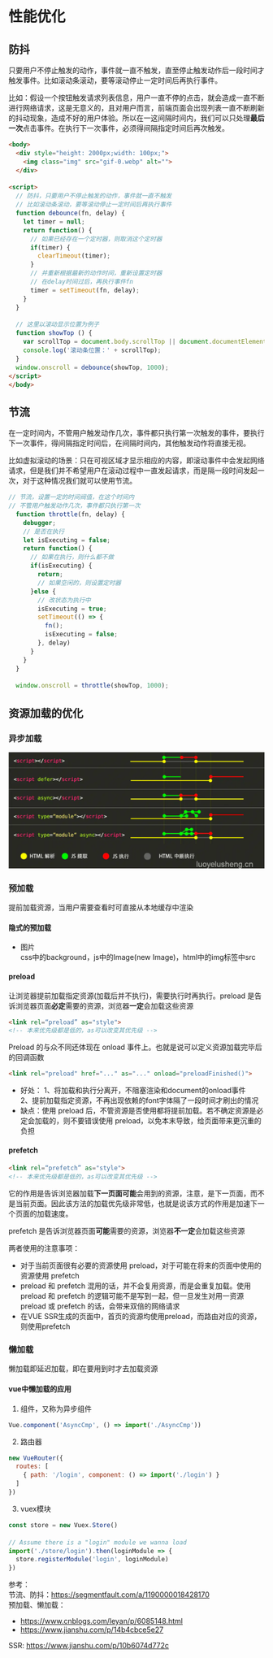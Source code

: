 # 性能优化

## 防抖
只要用户不停止触发的动作，事件就一直不触发，直至停止触发动作后一段时间才触发事件。比如滚动条滚动，要等滚动停止一定时间后再执行事件。  

比如：假设一个按钮触发请求列表信息，用户一直不停的点击，就会造成一直不断进行网络请求，这是无意义的，且对用户而言，前端页面会出现列表一直不断刷新的抖动现象，造成不好的用户体验。所以在一这间隔时间内，我们可以只处理**最后一次**点击事件。在执行下一次事件，必须得间隔指定时间后再次触发。
```html
<body>
  <div style="height: 2000px;width: 100px;">
    <img class="img" src="gif-0.webp" alt="">
  </div>

<script>
  // 防抖，只要用户不停止触发的动作，事件就一直不触发
  // 比如滚动条滚动，要等滚动停止一定时间后再执行事件
  function debounce(fn, delay) {
    let timer = null;
    return function() {
      // 如果已经存在一个定时器，则取消这个定时器
      if(timer) {
        clearTimeout(timer);
      }
      // 并重新根据最新的动作时间，重新设置定时器
      // 在delay时间过后，再执行事件fn
      timer = setTimeout(fn, delay);
    }
  }

  // 这里以滚动显示位置为例子
  function showTop () {
    var scrollTop = document.body.scrollTop || document.documentElement.scrollTop;
    console.log('滚动条位置：' + scrollTop);
  }
  window.onscroll = debounce(showTop, 1000);
</script>
</body>
```

## 节流
在一定时间内，不管用户触发动作几次，事件都只执行第一次触发的事件，要执行下一次事件，得间隔指定时间后，在间隔时间内，其他触发动作将直接无视。   

比如虚拟滚动的场景：只在可视区域才显示相应的内容，即滚动事件中会发起网络请求，但是我们并不希望用户在滚动过程中一直发起请求，而是隔一段时间发起一次，对于这种情况我们就可以使用节流。

```js
// 节流，设置一定的时间阀值，在这个时间内
// 不管用户触发动作几次，事件都只执行第一次
  function throttle(fn, delay) {
    debugger;
    // 是否在执行
    let isExecuting = false;
    return function() {
      // 如果在执行，则什么都不做
      if(isExecuting) {
        return;
        // 如果空闲的，则设置定时器
      }else {
        // 改状态为执行中
        isExecuting = true;
        setTimeout(() => {
          fn();
          isExecuting = false;
        }, delay)
      }
    }
  }

  window.onscroll = throttle(showTop, 1000);
```

## 资源加载的优化
### 异步加载
![avatar](async.webp)

### 预加载
提前加载资源，当用户需要查看时可直接从本地缓存中渲染  

#### 隐式的预加载
* 图片  
css中的background，js中的Image(new Image)，html中的img标签中src
#### preload  
让浏览器提前加载指定资源(加载后并不执行)，需要执行时再执行。preload 是告诉浏览器页面**必定**需要的资源，浏览器**一定**会加载这些资源
```html
<link rel=“preload” as="style"> 
<!-- 本来优先级都是低的，as可以改变其优先级 -->
```
Preload 的与众不同还体现在 onload 事件上。也就是说可以定义资源加载完毕后的回调函数
```html
<link rel="preload" href="..." as="..." onload="preloadFinished()">
```

* 好处：
  1、将加载和执行分离开，不阻塞渲染和document的onload事件  
  2、提前加载指定资源，不再出现依赖的font字体隔了一段时间才刷出的情况  
* 缺点：使用 preload 后，不管资源是否使用都将提前加载。若不确定资源是必定会加载的，则不要错误使用 preload，以免本末导致，给页面带来更沉重的负担

#### prefetch
```html
<link rel=“prefetch” as="style"> 
<!-- 本来优先级都是低的，as可以改变其优先级 -->
```
它的作用是告诉浏览器加载**下一页面可能**会用到的资源，注意，是下一页面，而不是当前页面。因此该方法的加载优先级非常低，也就是说该方式的作用是加速下一个页面的加载速度。  

prefetch 是告诉浏览器页面**可能**需要的资源，浏览器**不一定**会加载这些资源

两者使用的注意事项：
* 对于当前页面很有必要的资源使用 preload，对于可能在将来的页面中使用的资源使用 prefetch
* preload 和 prefetch 混用的话，并不会复用资源，而是会重复加载。使用 preload 和 prefetch 的逻辑可能不是写到一起，但一旦发生对用一资源 preload 或 prefetch 的话，会带来双倍的网络请求
* 在VUE SSR生成的页面中，首页的资源均使用preload，而路由对应的资源，则使用prefetch
### 懒加载
懒加载即延迟加载，即在要用到时才去加载资源
#### vue中懒加载的应用
1. 组件，又称为异步组件
```js 
Vue.component('AsyncCmp', () => import('./AsyncCmp'))
```
2. 路由器
```js 
new VueRouter({
  routes: [
    { path: '/login', component: () => import('./login') }
  ]
})
```
3. vuex模块
```js 
const store = new Vuex.Store()

// Assume there is a "login" module we wanna load
import('./store/login').then(loginModule => {
  store.registerModule('login', loginModule)
})
```


参考：  
节流、防抖：https://segmentfault.com/a/1190000018428170  
预加载、懒加载：  
* https://www.cnblogs.com/leyan/p/6085148.html  
* https://www.jianshu.com/p/14b4cbce5e27  

SSR: https://www.jianshu.com/p/10b6074d772c  